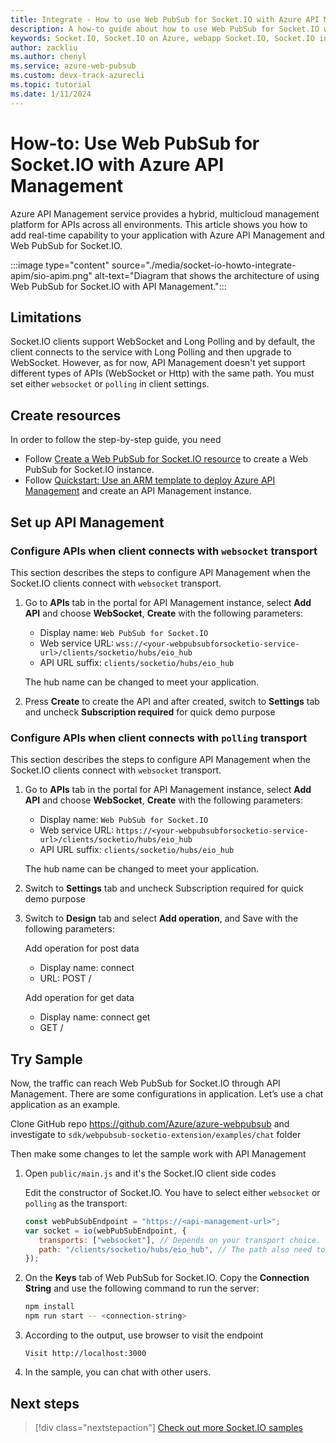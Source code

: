 ```yaml
---
title: Integrate - How to use Web PubSub for Socket.IO with Azure API Management
description: A how-to guide about how to use Web PubSub for Socket.IO with Azure API Management
keywords: Socket.IO, Socket.IO on Azure, webapp Socket.IO, Socket.IO integration, APIM
author: zackliu
ms.author: chenyl
ms.service: azure-web-pubsub
ms.custom: devx-track-azurecli
ms.topic: tutorial
ms.date: 1/11/2024
---
```

# How-to: Use Web PubSub for Socket.IO with Azure API Management

Azure API Management service provides a hybrid, multicloud management platform for APIs across all environments. This article shows you how to add real-time capability to your application with Azure API Management and Web PubSub for Socket.IO.

:::image type="content" source="./media/socket-io-howto-integrate-apim/sio-apim.png" alt-text="Diagram that shows the architecture of using Web PubSub for Socket.IO with API Management.":::

## Limitations

Socket.IO clients support WebSocket and Long Polling and by default, the client connects to the service with Long Polling and then upgrade to WebSocket. However, as for now, API Management doesn't yet support different types of APIs (WebSocket or Http) with the same path. You must set  either `websocket` or `polling` in client settings.

## Create resources
 
In order to follow the step-by-step guide, you need

- Follow [Create a Web PubSub for Socket.IO resource](./socketio-quickstart.md#create-a-web-pubsub-for-socketio-resource) to create a Web PubSub for Socket.IO instance.
- Follow [Quickstart: Use an ARM template to deploy Azure API Management](../api-management/quickstart-arm-template.md) and create an API Management instance.

## Set up API Management

### Configure APIs when client connects with `websocket` transport

This section describes the steps to configure API Management when the Socket.IO clients connect with `websocket` transport.

1. Go to **APIs** tab in the portal for API Management instance, select **Add API** and choose **WebSocket**, **Create** with the following parameters:

   - Display name: `Web PubSub for Socket.IO`
   - Web service URL: `wss://<your-webpubsubforsocketio-service-url>/clients/socketio/hubs/eio_hub`
   - API URL suffix: `clients/socketio/hubs/eio_hub`

   The hub name can be changed to meet your application.

1. Press **Create** to create the API and after created, switch to **Settings** tab and uncheck **Subscription required** for quick demo purpose

### Configure APIs when client connects with `polling` transport

This section describes the steps to configure API Management when the Socket.IO clients connect with `websocket` transport.

1. Go to **APIs** tab in the portal for API Management instance, select **Add API** and choose **WebSocket**, **Create** with the following parameters:

   - Display name: `Web PubSub for Socket.IO`
   - Web service URL: `https://<your-webpubsubforsocketio-service-url>/clients/socketio/hubs/eio_hub`
   - API URL suffix: `clients/socketio/hubs/eio_hub`

   The hub name can be changed to meet your application.

1. Switch to **Settings** tab and uncheck Subscription required for quick demo purpose

1. Switch to **Design** tab and select **Add operation**, and Save with the following parameters:

   Add operation for post data
    - Display name: connect
    - URL: POST /

   Add operation for get data
    - Display name: connect get
    - GET /

## Try Sample 

Now, the traffic can reach Web PubSub for Socket.IO through API Management. There are some configurations in application. Let’s use a chat application as an example.

Clone GitHub repo https://github.com/Azure/azure-webpubsub and investigate to `sdk/webpubsub-socketio-extension/examples/chat` folder

Then make some changes to let the sample work with API Management

1. Open `public/main.js` and it's the Socket.IO client side codes

   Edit the constructor of Socket.IO. You have to select either `websocket` or `polling` as the transport:

   ```javascript
   const webPubSubEndpoint = "https://<api-management-url>";
   var socket = io(webPubSubEndpoint, {
      transports: ["websocket"], // Depends on your transport choice. If you use WebSocket in API Management, set it to "websocket". If choosing Long Polling, set it to "polling"
      path: "/clients/socketio/hubs/eio_hub", // The path also need to match the settings in API Management
   });
   ```

2. On the **Keys** tab of Web PubSub for Socket.IO. Copy the **Connection String** and use the following command to run the server:

   ```bash
   npm install
   npm run start -- <connection-string>
   ```

3. According to the output, use browser to visit the endpoint

   ```
   Visit http://localhost:3000
   ```

4. In the sample, you can chat with other users.

## Next steps
> [!div class="nextstepaction"]
> [Check out more Socket.IO samples](https://aka.ms/awps/sio/sample)

